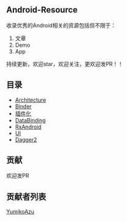 ## Android-Resource

收录优秀的Android相关的资源包括但不限于：  

1. 文章
2. Demo
3. App

持续更新，欢迎star，欢迎关注，更欢迎发PR！！  

## 目录  

- [Architecture](./Architecture.md)  
- [Binder](./Binder.md)  
- [插件化](./Plugins.md)  
- [DataBinding](./DataBinding.md)
- [RxAndroid](./RxAndroid.md)  
- [UI](./AndroidUI.md)
- [Dagger2](./Dagger2.md)


## 贡献
欢迎发PR

## 贡献者列表
[YumikoAzu](https://github.com/YumikoAzu)
